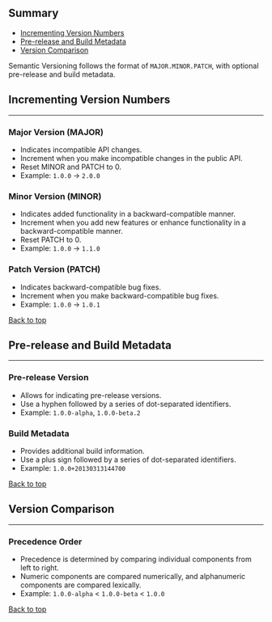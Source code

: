 ## Summary

* [Incrementing Version Numbers](#incrementing-version-numbers)
* [Pre-release and Build Metadata](#pre-release-and-build-metadata)
* [Version Comparison](#version-comparison)

Semantic Versioning follows the format of `MAJOR.MINOR.PATCH`, with optional pre-release and build metadata.

## Incrementing Version Numbers

---

### ****Major Version (MAJOR)****

- Indicates incompatible API changes.
- Increment when you make incompatible changes in the public API.
- Reset MINOR and PATCH to 0.
- Example: `1.0.0` -> `2.0.0`

### Minor Version (MINOR)

- Indicates added functionality in a backward-compatible manner.
- Increment when you add new features or enhance functionality in a backward-compatible manner.
- Reset PATCH to 0.
- Example: `1.0.0` -> `1.1.0`

### ****Patch Version (PATCH)****

- Indicates backward-compatible bug fixes.
- Increment when you make backward-compatible bug fixes.
- Example: `1.0.0` -> `1.0.1`

[Back to top](#summary)

## ****Pre-release and Build Metadata****

---

### ****Pre-release Version****

- Allows for indicating pre-release versions.
- Use a hyphen followed by a series of dot-separated identifiers.
- Example: `1.0.0-alpha`, `1.0.0-beta.2`

### ****Build Metadata****

- Provides additional build information.
- Use a plus sign followed by a series of dot-separated identifiers.
- Example: `1.0.0+20130313144700`

[Back to top](#summary)

## Version Comparison

---

### ****Precedence Order****

- Precedence is determined by comparing individual components from left to right.
- Numeric components are compared numerically, and alphanumeric components are compared lexically.
- Example: `1.0.0-alpha` < `1.0.0-beta` < `1.0.0`

[Back to top](#summary)